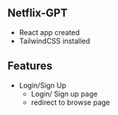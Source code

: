 ## Netflix-GPT

- React app created
- TailwindCSS installed

## Features

- Login/Sign Up
  - Login/ Sign up page
  - redirect to browse page
